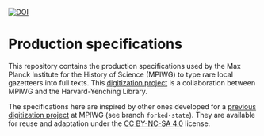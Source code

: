 [![DOI](https://zenodo.org/badge/145419058.svg)](https://zenodo.org/badge/latestdoi/145419058)

# Production specifications

This repository contains the production specifications used by the Max Planck Institute for the History of Science (MPIWG) to type rare local gazetteers into full texts. This [digitization project](https://www.mpiwg-berlin.mpg.de/research/projects/rare-local-gazetteers-harvard-yenching-library-open-access-collection) is a collaboration between MPIWG and the Harvard-Yenching Library.

The specifications here are inspired by other ones developed for a [previous digitization project](https://github.molgen.mpg.de/kthoden/despecs) at MPIWG (see branch `forked-state`). They are available for reuse and adaptation under the [CC BY-NC-SA 4.0](https://creativecommons.org/licenses/by-nc-sa/4.0/) license.
